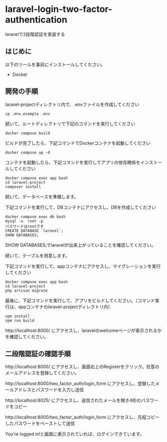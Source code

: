 # laravel-login-two-factor-authentication

laravelで2段階認証を実装する

## はじめに
以下のツールを事前にインストールしてください。

- Docker

## 開発の手順

laravel-projectディレクトリ内で、.envファイルを作成してください

```
cp .env.example .env  
```

続いて、ルートディレクトリで下記のコマンドを実行してください

```
docker compose build
```

ビルドが完了したら、下記コマンドでDockerコンテナを起動してください

```
docker compose up -d
```

コンテナを起動したら、下記コマンドを実行してアプリの依存関係をインストールしてください

```
docker compose exec app bash
cd laravel-project
composer install
```

続いて、データベースを準備します。

下記コマンドを実行して、DBコンテナにアクセスし、DBを作成してください

```
docker compose exec db bash
mysql -u  root -p
パスワードはrootです
CREATE DATABASE `laravel`;
SHOW DATABASES;
```

SHOW DATABASES;でlaravelが出来上がっていることを確認してください。

続いて、テーブルを用意します。

下記コマンドを実行して、appコンテナにアクセスし、マイグレーションを実行してください

```
docker compose exec app bash
cd laravel-project
php artisan migrate
```

最後に、下記コマンドを実行して、アプリをビルドしてください。（コマンド実行は、appコンテナのlaravel-projectディレクトリ内）

```
npm install
npm run build
```

http://localhost:8000/ にアクセスし、laravelのwelcomeページが表示されるかを確認してください。

## 二段階認証の確認手順

http://localhost:8000/ にアクセスし、画面右上のRegisterをクリック。任意のメールアドレスを登録してください。

http://localhost:8000/two_factor_auth/login_form にアクセスし、登録したメールアドレスとパスワードを入力し送信

http://localhost:8025/ にアクセスし、送信されたメールを開き4桁のパスワードをコピー

http://localhost:8000/two_factor_auth/login_form にアクセスし、先程コピーしたパスワードをペーストして送信


You're logged in!と画面に表示されていれば、ログインできています。